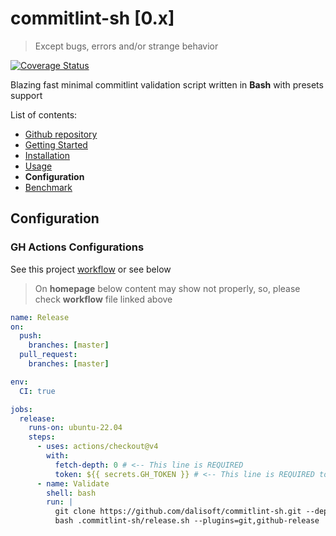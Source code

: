 # commitlint-sh \[0.x\]

> Except bugs, errors and/or strange behavior

[![Coverage Status](https://coveralls.io/repos/github/dalisoft/commitlint-sh/badge.svg?branch=master)](https://coveralls.io/github/dalisoft/commitlint-sh?branch=master)

Blazing fast minimal commitlint validation script written in **Bash** with presets support

List of contents:

- [Github repository](https://github.com/dalisoft/commitlint-sh)
- [Getting Started](./GET_STARTED.md)
- [Installation](./INSTALLATION.md)
- [Usage](./USAGE.md)
- **Configuration**
- [Benchmark](./BENCHMARK.md)

## Configuration

### GH Actions Configurations

See this project [workflow](../.github/workflows/lint_test_release.yml) or see below

> On **homepage** below content may show not properly, so, please check **workflow** file linked above

```yaml
name: Release
on:
  push:
    branches: [master]
  pull_request:
    branches: [master]

env:
  CI: true

jobs:
  release:
    runs-on: ubuntu-22.04
    steps:
      - uses: actions/checkout@v4
        with:
          fetch-depth: 0 # <-- This line is REQUIRED
          token: ${{ secrets.GH_TOKEN }} # <-- This line is REQUIRED too
      - name: Validate
        shell: bash
        run: |
          git clone https://github.com/dalisoft/commitlint-sh.git --depth 1 .commitlint-sh
          bash .commitlint-sh/release.sh --plugins=git,github-release
```
